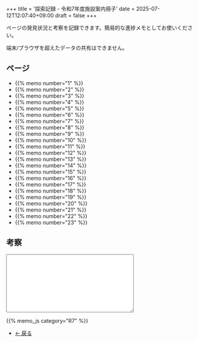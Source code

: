 +++
title = '探索記録 - 令和7年度施設案内冊子'
date = 2025-07-12T12:07:40+09:00
draft = false
+++

ページの発見状況と考察を記録できます。簡易的な進捗メモとしてお使いください。

端末/ブラウザを超えたデータの共有はできません。

## ページ

* {{% memo number="1" %}}
* {{% memo number="2" %}}
* {{% memo number="3" %}}
* {{% memo number="4" %}}
* {{% memo number="5" %}}
* {{% memo number="6" %}}
* {{% memo number="7" %}}
* {{% memo number="8" %}}
* {{% memo number="9" %}}
* {{% memo number="10" %}}
* {{% memo number="11" %}}
* {{% memo number="12" %}}
* {{% memo number="13" %}}
* {{% memo number="14" %}}
* {{% memo number="15" %}}
* {{% memo number="16" %}}
* {{% memo number="17" %}}
* {{% memo number="18" %}}
* {{% memo number="19" %}}
* {{% memo number="20" %}}
* {{% memo number="21" %}}
* {{% memo number="22" %}}
* {{% memo number="23" %}}

## 考察

<textarea cols="40" rows="10" id="note"></textarea>

{{% memo_js category="R7" %}}

<ul class="pager blog-pager">
    <li class="previous">
        <a href="../" data-toggle="tooltip" data-placement="top" title="令和7年度施設案内冊子">&larr; 戻る</a>
    </li>
</ul>
